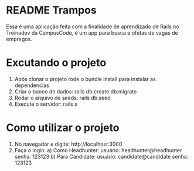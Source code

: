 # README Trampos

Essa é uma aplicação feita com a finalidade de aprendizado de Rails no Treinadev da CampusCode, é um app para busca e ofetas de vagas de empregos.

# Excutando o projeto

1. Após clonar o projeto rode o bundle install para instalar as dependencias
2. Criar o banco de dados: rails db:create db:migrate
3. Rodar o arquivo de seeds: rails db:seed
4. Execute o servidor: rails s

# Como utilizar o projeto

1. No navegador e digite: http://localhost:3000
2. Faça o login: 
    a) Como Headhunter:
        usuário: headhunter@headhunter
        senha: 123123 
    b) Para Candidate: 
        usuário: candidate@candidate
        senha: 123123
